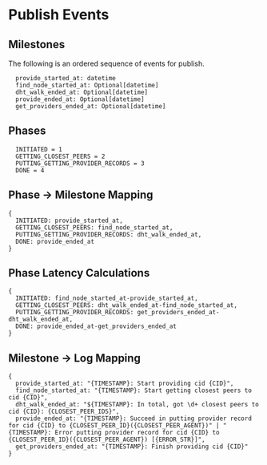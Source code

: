 # Publish Events

## Milestones

The following is an ordered sequence of events for publish.

```
  provide_started_at: datetime
  find_node_started_at: Optional[datetime]
  dht_walk_ended_at: Optional[datetime]
  provide_ended_at: Optional[datetime]
  get_providers_ended_at: Optional[datetime]
```

## Phases

```
  INITIATED = 1
  GETTING_CLOSEST_PEERS = 2
  PUTTING_GETTING_PROVIDER_RECORDS = 3
  DONE = 4
```

## Phase -> Milestone Mapping

```
{
  INITIATED: provide_started_at,
  GETTING_CLOSEST_PEERS: find_node_started_at,
  PUTTING_GETTING_PROVIDER_RECORDS: dht_walk_ended_at,
  DONE: provide_ended_at
}
```

## Phase Latency Calculations

```
{
  INITIATED: find_node_started_at-provide_started_at,
  GETTING_CLOSEST_PEERS: dht_walk_ended_at-find_node_started_at,
  PUTTING_GETTING_PROVIDER_RECORDS: get_providers_ended_at-dht_walk_ended_at,
  DONE: provide_ended_at-get_providers_ended_at
}
```

## Milestone -> Log Mapping

```
{
  provide_started_at: "{TIMESTAMP}: Start providing cid {CID}",
  find_node_started_at: "{TIMESTAMP}: Start getting closest peers to cid {CID}",
  dht_walk_ended_at: "${TIMESTAMP}: In total, got \d+ closest peers to cid {CID}: {CLOSEST_PEER_IDS}",
  provide_ended_at: "{TIMESTAMP}: Succeed in putting provider record for cid {CID} to {CLOSEST_PEER_ID}({CLOSEST_PEER_AGENT})" | "{TIMESTAMP}: Error putting provider record for cid {CID} to {CLOSEST_PEER_ID}({CLOSEST_PEER_AGENT}) [{ERROR_STR}]",
  get_providers_ended_at: "{TIMESTAMP}: Finish providing cid {CID}"
}
